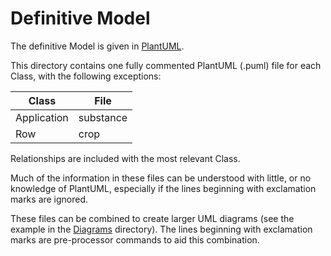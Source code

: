 # Definitive Model
The definitive Model is given in [PlantUML](https://plantuml.com/).

This directory contains one fully commented PlantUML (.puml) file for each Class, with the following exceptions:

|Class|File|
|---------|--------|
|Application|substance|
|Row|crop|

Relationships are included with the most relevant Class.

Much of the information in these files can be understood with little, or no knowledge of PlantUML, especially if the
lines beginning with exclamation marks are ignored.

These files can be combined to create larger UML diagrams (see the example in the [Diagrams](../Diagrams) directory).  The lines beginning with exclamation
marks are pre-processor commands to aid this combination.
